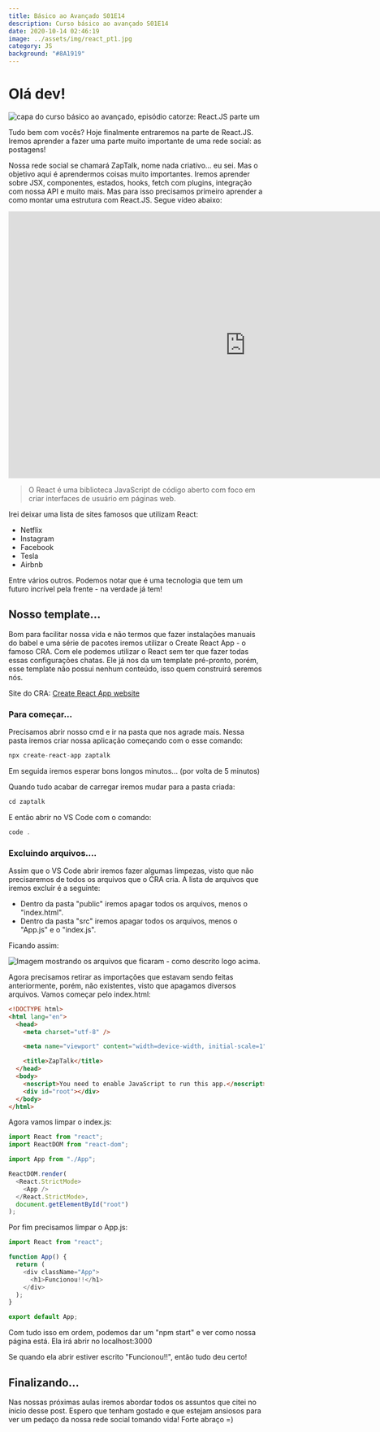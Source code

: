 ```yaml
---
title: Básico ao Avançado S01E14
description: Curso básico ao avançado S01E14
date: 2020-10-14 02:46:19
image: ../assets/img/react_pt1.jpg
category: JS
background: "#8A1919"
---
```

# Olá dev!

![capa do curso básico ao avançado, episódio catorze: React.JS parte um](../assets/img/react_pt1.jpg)

Tudo bem com vocês? Hoje finalmente entraremos na parte de React.JS. Iremos aprender a fazer uma parte muito importante de uma rede social: as postagens! 

Nossa rede social se chamará ZapTalk, nome nada criativo... eu sei. Mas o objetivo aqui é aprendermos coisas muito importantes. Iremos aprender sobre JSX, componentes, estados, hooks, fetch com plugins, integração com nossa API e muito mais. Mas para isso precisamos primeiro aprender a como montar uma estrutura com React.JS. Segue vídeo abaixo:

<iframe title="vídeo da série básico avançado, episódio catorze" width="933" height="525" src="https://www.youtube.com/embed/xccTjfoOYLU" frameborder="0" allow="accelerometer; autoplay; clipboard-write; encrypted-media; gyroscope; picture-in-picture" allowfullscreen></iframe>

> O React é uma biblioteca JavaScript de código aberto com foco em criar interfaces de usuário em páginas web.

Irei deixar uma lista de sites famosos que utilizam React: 

* Netflix
* Instagram
* Facebook
* Tesla
* Airbnb

Entre vários outros. Podemos notar que é uma tecnologia que tem um futuro incrível pela frente - na verdade já tem!

## Nosso template...

Bom para facilitar nossa vida e não termos que fazer instalações manuais do babel e uma série de pacotes iremos utilizar o Create React App - o famoso CRA. Com ele podemos utilizar o React sem ter que fazer todas essas configurações chatas. Ele já nos da um template pré-pronto, porém, esse template não possui nenhum conteúdo, isso quem construirá seremos nós.

Site do CRA: [Create React App website](https://create-react-app.dev/docs/getting-started)

### Para começar...

Precisamos abrir nosso cmd e ir na pasta que nos agrade mais. Nessa pasta iremos criar nossa aplicação começando com o esse comando:

```javascript
npx create-react-app zaptalk
```

Em seguida iremos esperar bons longos minutos... (por volta de 5 minutos)

Quando tudo acabar de carregar iremos mudar para a pasta criada:

```java
cd zaptalk
```

E então abrir no VS Code com o comando:

```javascript
code .
```

### Excluindo arquivos....

Assim que o VS Code abrir iremos fazer algumas limpezas, visto que não precisaremos de todos os  arquivos que o CRA cria. A lista de arquivos que iremos excluir é a seguinte:

* Dentro da pasta "public" iremos apagar todos os arquivos, menos o "index.html".
* Dentro da pasta "src" iremos apagar todos os arquivos, menos o "App.js" e o "index.js".

Ficando assim:

![Imagem mostrando os arquivos que ficaram - como descrito logo acima.](../assets/img/clean_workspace_zoomed.png)

Agora precisamos retirar as importações que estavam sendo feitas anteriormente, porém, não existentes, visto que apagamos diversos arquivos. Vamos começar pelo index.html:

```html
<!DOCTYPE html>
<html lang="en">
  <head>
    <meta charset="utf-8" />

    <meta name="viewport" content="width=device-width, initial-scale=1" />

    <title>ZapTalk</title>
  </head>
  <body>
    <noscript>You need to enable JavaScript to run this app.</noscript>
    <div id="root"></div>
  </body>
</html>
```

Agora vamos limpar o index.js:

```javascript
import React from "react";
import ReactDOM from "react-dom";

import App from "./App";

ReactDOM.render(
  <React.StrictMode>
    <App />
  </React.StrictMode>,
  document.getElementById("root")
);
```

Por fim precisamos limpar o App.js:

```javascript
import React from "react";

function App() {
  return (
    <div className="App">
      <h1>Funcionou!!</h1>
    </div>
  );
}

export default App;
```

Com tudo isso em ordem, podemos dar um "npm start" e ver como nossa página está. Ela irá abrir no localhost:3000

Se quando ela abrir estiver escrito "Funcionou!!", então tudo deu certo! 

## Finalizando...

Nas nossas próximas aulas iremos abordar todos os assuntos que citei no ínicio desse post. Espero que tenham gostado e que estejam ansiosos para ver um pedaço da nossa rede social tomando vida! Forte abraço =)
